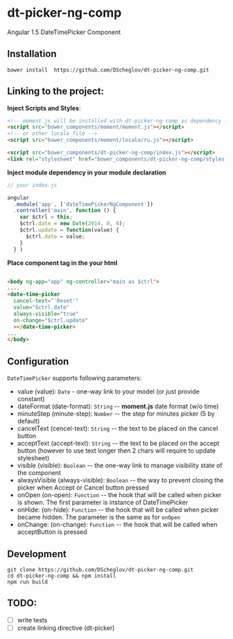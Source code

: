 # dt-picker-ng-comp
Angular 1.5 DateTimePicker Component

## Installation

```shell
bower install  https://github.com/DScheglov/dt-picker-ng-comp.git
```

## Linking to the project:

**Inject Scripts and Styles**:
```html
<!-- moment.js will be installed with dt-picker-ng-comp as dependency -->
<script src="bower_components/moment/moment.js"></script>
<!-- or other locale file -->
<script src="bower_components/moment/locale/ru.js"></script>

<script src="bower_components/dt-picker-ng-comp/index.js"></script>
<link rel="stylesheet" href="bower_components/dt-picker-ng-comp/styles.css"/>
```

**Inject module dependency in your module declaration**
```javascript
// your index.js

angular
  .module('app', ['dateTimePickerNgComponent'])
  .controller('main', function () {
    var $ctrl = this;
    $ctrl.date = new Date(2014, 8, 8);
    $ctrl.update = function(value) {
      $ctrl.date = value;
    }
  } )
```

**Place component tag in the your html**
```html

<body ng-app="app" ng-controller="main as $ctrl">
....
<date-time-picker
  cancel-text="'Reset'"
  value="$ctrl.date"
  always-visible="true"
  on-change="$ctrl.update"
  ></date-time-picker>
...
</body>
```


## Configuration

`DateTimePicker` supports following parameters:
 - value (value): `Date` - one-way link to your model (or just provide constant)
 - dateFormat (date-format): `String` -- **moment.js** date format (w/o time)
 - minuteStep (minute-step): `Number` -- the step for minutes picker (5 by default)
 - cancelText (cencel-text): `String` -- the text to be placed on the cancel button
 - acceptText (accept-text): `String` -- the text to be placed on the accept button (however to use text longer then 2 chars will require to update stylesheet)
 - visible (visible): `Boolean` -- the one-way link to manage visibility state of the component
 - alwaysVisible (always-visible): `Boolean` -- the way to prevent closing the picker when Accept or Cancel button pressed
 - onOpen (on-open): `Function` -- the hook that will be called when picker is shown. The first parameter is instance of DateTimePicker
 - onHide: (on-hide): `Function` -- the hook that will be called when picker became hidden. The parameter is the same as for `onOpen`
 - onChange: (on-change): `Function` -- the hook that will be called when acceptButton is pressed


## Development

```shell
git clone https://github.com/DScheglov/dt-picker-ng-comp.git
cd dt-picker-ng-comp && npm install
npm run build
```

## TODO:
 - [ ] write tests
 - [ ] create linking directive (dt-picker)
